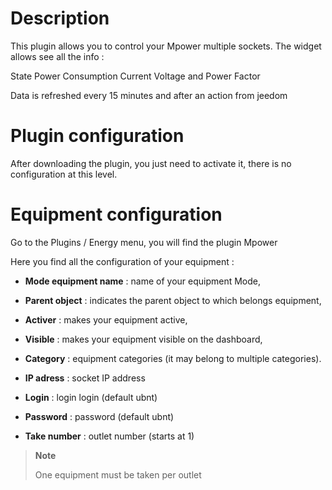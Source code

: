 Description 
===========

This plugin allows you to control your Mpower multiple sockets. The widget allows
see all the info :

State Power Consumption Current Voltage and Power Factor

Data is refreshed every 15 minutes and after an action
from jeedom

Plugin configuration 
=======================

After downloading the plugin, you just need to activate it,
there is no configuration at this level.

Equipment configuration 
=============================

Go to the Plugins / Energy menu, you will find the plugin
Mpower

Here you find all the configuration of your equipment :

-   **Mode equipment name** : name of your equipment Mode,

-   **Parent object** : indicates the parent object to which belongs
    equipment,

-   **Activer** : makes your equipment active,

-   **Visible** : makes your equipment visible on the dashboard,

-   **Category** : equipment categories (it may belong to
    multiple categories).

-   **IP adress** : socket IP address

-   **Login** : login login (default ubnt)

-   **Password** : password (default ubnt)

-   **Take number** : outlet number (starts at 1)

> **Note**
>
> One equipment must be taken per outlet
